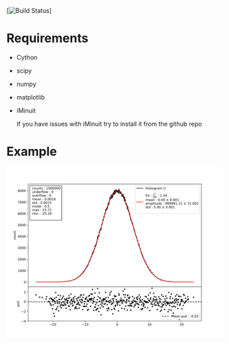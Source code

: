[![Build Status](https://travis-ci.org/cta-sst-1m/histogram.svg?branch=master)]

# Requirements

- Cython
- scipy
- numpy
- matplotlib
- iMinuit

  If you have issues with iMinuit try to install it from the github repo

# Example

![An example](docs/example.svg)